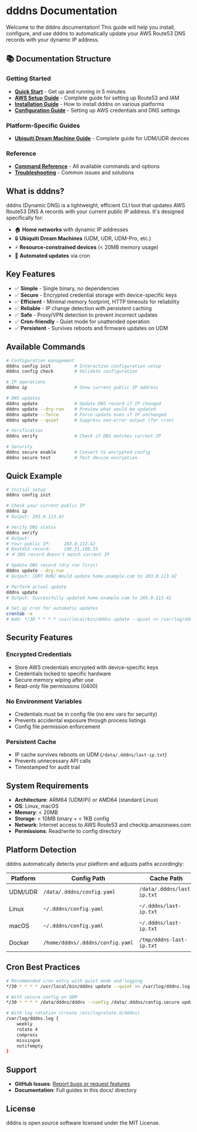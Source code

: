 # dddns Documentation

Welcome to the dddns documentation! This guide will help you install, configure, and use dddns to automatically update your AWS Route53 DNS records with your dynamic IP address.

## 📚 Documentation Structure

### Getting Started
- [**Quick Start**](QUICK_START.md) - Get up and running in 5 minutes
- [**AWS Setup Guide**](AWS_SETUP.md) - Complete guide for setting up Route53 and IAM
- [**Installation Guide**](INSTALLATION.md) - How to install dddns on various platforms
- [**Configuration Guide**](CONFIGURATION.md) - Setting up AWS credentials and DNS settings

### Platform-Specific Guides
- [**Ubiquiti Dream Machine Guide**](UDM_GUIDE.md) - Complete guide for UDM/UDR devices

### Reference
- [**Command Reference**](COMMANDS.md) - All available commands and options
- [**Troubleshooting**](TROUBLESHOOTING.md) - Common issues and solutions

## What is dddns?

dddns (Dynamic DNS) is a lightweight, efficient CLI tool that updates AWS Route53 DNS A records with your current public IP address. It's designed specifically for:

- 🏠 **Home networks** with dynamic IP addresses
- 🔒 **Ubiquiti Dream Machines** (UDM, UDR, UDM-Pro, etc.)
- ⚡ **Resource-constrained devices** (< 20MB memory usage)
- 🔄 **Automated updates** via cron

## Key Features

- ✅ **Simple** - Single binary, no dependencies
- ✅ **Secure** - Encrypted credential storage with device-specific keys
- ✅ **Efficient** - Minimal memory footprint, HTTP timeouts for reliability
- ✅ **Reliable** - IP change detection with persistent caching
- ✅ **Safe** - Proxy/VPN detection to prevent incorrect updates
- ✅ **Cron-friendly** - Quiet mode for unattended operation
- ✅ **Persistent** - Survives reboots and firmware updates on UDM

## Available Commands

```bash
# Configuration management
dddns config init         # Interactive configuration setup
dddns config check        # Validate configuration

# IP operations
dddns ip                  # Show current public IP address

# DNS updates
dddns update              # Update DNS record if IP changed
dddns update --dry-run    # Preview what would be updated
dddns update --force      # Force update even if IP unchanged
dddns update --quiet      # Suppress non-error output (for cron)

# Verification
dddns verify              # Check if DNS matches current IP

# Security
dddns secure enable       # Convert to encrypted config
dddns secure test         # Test device encryption
```

## Quick Example

```bash
# Initial setup
dddns config init

# Check your current public IP
dddns ip
# Output: 203.0.113.42

# Verify DNS status
dddns verify
# Output:
# Your public IP:     203.0.113.42
# Route53 record:     198.51.100.15
# ✗ DNS record doesn't match current IP

# Update DNS record (dry run first)
dddns update --dry-run
# Output: [DRY RUN] Would update home.example.com to 203.0.113.42

# Perform actual update
dddns update
# Output: Successfully updated home.example.com to 203.0.113.42

# Set up cron for automatic updates
crontab -e
# Add: */30 * * * * /usr/local/bin/dddns update --quiet >> /var/log/dddns.log 2>&1
```

## Security Features

### Encrypted Credentials
- Store AWS credentials encrypted with device-specific keys
- Credentials locked to specific hardware
- Secure memory wiping after use
- Read-only file permissions (0400)

### No Environment Variables
- Credentials must be in config file (no env vars for security)
- Prevents accidental exposure through process listings
- Config file permission enforcement

### Persistent Cache
- IP cache survives reboots on UDM (`/data/.dddns/last-ip.txt`)
- Prevents unnecessary API calls
- Timestamped for audit trail

## System Requirements

- **Architecture**: ARM64 (UDM/Pi) or AMD64 (standard Linux)
- **OS**: Linux, macOS
- **Memory**: < 20MB
- **Storage**: < 10MB binary + < 1KB config
- **Network**: Internet access to AWS Route53 and checkip.amazonaws.com
- **Permissions**: Read/write to config directory

## Platform Detection

dddns automatically detects your platform and adjusts paths accordingly:

| Platform | Config Path | Cache Path | Features |
|----------|------------|------------|----------|
| UDM/UDR | `/data/.dddns/config.yaml` | `/data/.dddns/last-ip.txt` | Persistent storage |
| Linux | `~/.dddns/config.yaml` | `~/.dddns/last-ip.txt` | Standard paths |
| macOS | `~/.dddns/config.yaml` | `~/.dddns/last-ip.txt` | Testing support |
| Docker | `/home/dddns/.dddns/config.yaml` | `/tmp/dddns-last-ip.txt` | Container support |

## Cron Best Practices

```bash
# Recommended cron entry with quiet mode and logging
*/30 * * * * /usr/local/bin/dddns update --quiet >> /var/log/dddns.log 2>&1

# With secure config on UDM
*/30 * * * * /data/dddns/dddns --config /data/.dddns/config.secure update --quiet >> /var/log/dddns.log 2>&1

# With log rotation (create /etc/logrotate.d/dddns)
/var/log/dddns.log {
    weekly
    rotate 4
    compress
    missingok
    notifempty
}
```

## Support

- **GitHub Issues**: [Report bugs or request features](https://github.com/descoped/dddns/issues)
- **Documentation**: Full guides in this docs/ directory

## License

dddns is open source software licensed under the MIT License.